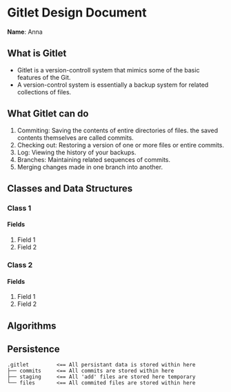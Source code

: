 # Gitlet Design Document

**Name**: Anna

## What is Gitlet
- Gitlet is a version-controll system that mimics some of 
the basic features of the Git.
- A version-control system is essentially a backup system 
for related collections of files.

## What Gitlet can do
1. Commiting: Saving the contents of entire directories 
of files. the saved contents themselves are called commits.
2. Checking out: Restoring a version of one or more files 
or entire commits.
3. Log: Viewing the history of your backups.
4. Branches: Maintaining related sequences of commits.
5. Merging changes made in one branch into another.

## Classes and Data Structures

### Class 1

#### Fields

1. Field 1
2. Field 2


### Class 2

#### Fields

1. Field 1
2. Field 2


## Algorithms

## Persistence
```
.gitlet         <== All persistant data is stored within here
├── commits     <== All commits are stored within here
├── staging     <== All 'add' files are stored here temporary
└── files       <== All commited files are stored within here
```
